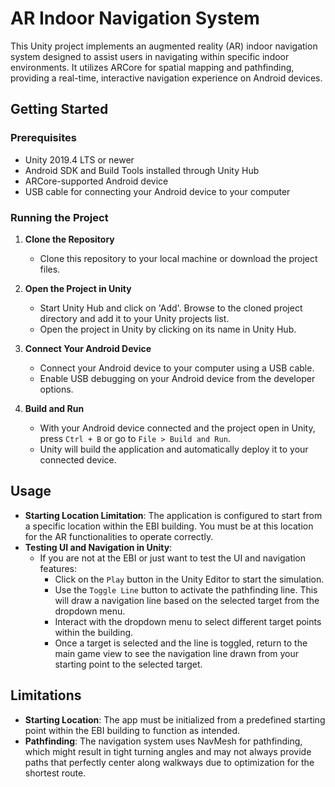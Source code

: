 AR Indoor Navigation System
===========================

This Unity project implements an augmented reality (AR) indoor navigation system designed to assist users in navigating within specific indoor environments. It utilizes ARCore for spatial mapping and pathfinding, providing a real-time, interactive navigation experience on Android devices.

Getting Started
---------------

### Prerequisites

*   Unity 2019.4 LTS or newer
*   Android SDK and Build Tools installed through Unity Hub
*   ARCore-supported Android device
*   USB cable for connecting your Android device to your computer

### Running the Project

1.  **Clone the Repository**
    
    *   Clone this repository to your local machine or download the project files.
2.  **Open the Project in Unity**
    
    *   Start Unity Hub and click on 'Add'. Browse to the cloned project directory and add it to your Unity projects list.
    *   Open the project in Unity by clicking on its name in Unity Hub.
3.  **Connect Your Android Device**
    
    *   Connect your Android device to your computer using a USB cable.
    *   Enable USB debugging on your Android device from the developer options.
4.  **Build and Run**
    
    *   With your Android device connected and the project open in Unity, press `Ctrl + B` or go to `File > Build and Run`.
    *   Unity will build the application and automatically deploy it to your connected device.

Usage
-----

*   **Starting Location Limitation**: The application is configured to start from a specific location within the EBI building. You must be at this location for the AR functionalities to operate correctly.
*   **Testing UI and Navigation in Unity**:
    *   If you are not at the EBI or just want to test the UI and navigation features:
        *   Click on the `Play` button in the Unity Editor to start the simulation.
        *   Use the `Toggle Line` button to activate the pathfinding line. This will draw a navigation line based on the selected target from the dropdown menu.
        *   Interact with the dropdown menu to select different target points within the building.
        *   Once a target is selected and the line is toggled, return to the main game view to see the navigation line drawn from your starting point to the selected target.

Limitations
-----------

*   **Starting Location**: The app must be initialized from a predefined starting point within the EBI building to function as intended.
*   **Pathfinding**: The navigation system uses NavMesh for pathfinding, which might result in tight turning angles and may not always provide paths that perfectly center along walkways due to optimization for the shortest route.
